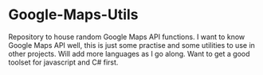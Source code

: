 # Google-Maps-Utils
Repository to house random Google Maps API functions. I want to know Google Maps API well, this is just some practise and some utilities to use in other projects. Will add more languages as I go along. Want to get a good toolset for javascript and C# first.
